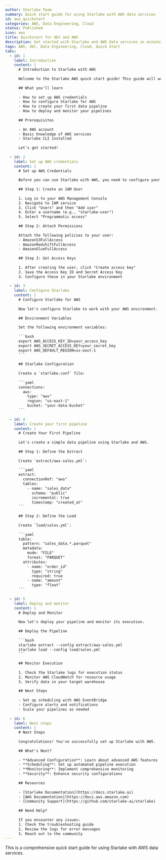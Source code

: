```yaml
---
author: Starlake Team
summary: Quick start guide for using Starlake with AWS data services
id: aws_quickstart
categories: AWS, Data Engineering, Cloud
status: Published
icon: aws
title: Quickstart for dbt and AWS
description: Get started with Starlake and AWS data services in minutes
tags: AWS, dbt, Data Engineering, Cloud, Quick Start
tabs:
  - id: 1
    label: Introduction
    content: |
      # Introduction to Starlake with AWS
      
      Welcome to the Starlake AWS quick start guide! This guide will walk you through setting up Starlake with AWS data services.
      
      ## What you'll learn
      
      - How to set up AWS credentials
      - How to configure Starlake for AWS
      - How to create your first data pipeline
      - How to deploy and monitor your pipelines
      
      ## Prerequisites
      
      - An AWS account
      - Basic knowledge of AWS services
      - Starlake CLI installed
      
      Let's get started!
  
  - id: 2
    label: Set up AWS credentials
    content: |
      # Set up AWS Credentials
      
      Before you can use Starlake with AWS, you need to configure your AWS credentials.
      
      ## Step 1: Create an IAM User
      
      1. Log in to your AWS Management Console
      2. Navigate to IAM service
      3. Click "Users" and then "Add user"
      4. Enter a username (e.g., "starlake-user")
      5. Select "Programmatic access"
      
      ## Step 2: Attach Permissions
      
      Attach the following policies to your user:
      - AmazonS3FullAccess
      - AmazonRedshiftFullAccess
      - AmazonGlueFullAccess
      
      ## Step 3: Get Access Keys
      
      1. After creating the user, click "Create access key"
      2. Save the Access Key ID and Secret Access Key
      3. Configure these in your Starlake environment
      
  - id: 3
    label: Configure Starlake
    content: |
      # Configure Starlake for AWS
      
      Now let's configure Starlake to work with your AWS environment.
      
      ## Environment Variables
      
      Set the following environment variables:
      
      ```bash
      export AWS_ACCESS_KEY_ID=your_access_key
      export AWS_SECRET_ACCESS_KEY=your_secret_key
      export AWS_DEFAULT_REGION=us-east-1
      ```
      
      ## Starlake Configuration
      
      Create a `starlake.conf` file:
      
      ```yaml
      connections:
        aws:
          type: "aws"
          region: "us-east-1"
          bucket: "your-data-bucket"
      ```
      
  - id: 4
    label: Create your first pipeline
    content: |
      # Create Your First Pipeline
      
      Let's create a simple data pipeline using Starlake and AWS.
      
      ## Step 1: Define the Extract
      
      Create `extract/aws-sales.yml`:
      
      ```yaml
      extract:
        connectionRef: "aws"
        tables:
          - name: "sales_data"
            schema: "public"
            incremental: true
            timestamp: "created_at"
      ```
      
      ## Step 2: Define the Load
      
      Create `load/sales.yml`:
      
      ```yaml
      table:
        pattern: "sales_data.*.parquet"
        metadata:
          mode: "FILE"
          format: "PARQUET"
        attributes:
          - name: "order_id"
            type: "string"
            required: true
          - name: "amount"
            type: "float"
      ```
      
  - id: 5
    label: Deploy and monitor
    content: |
      # Deploy and Monitor
      
      Now let's deploy your pipeline and monitor its execution.
      
      ## Deploy the Pipeline
      
      ```bash
      starlake extract --config extract/aws-sales.yml
      starlake load --config load/sales.yml
      ```
      
      ## Monitor Execution
      
      1. Check the Starlake logs for execution status
      2. Monitor AWS CloudWatch for resource usage
      3. Verify data in your target warehouse
      
      ## Next Steps
      
      - Set up scheduling with AWS EventBridge
      - Configure alerts and notifications
      - Scale your pipelines as needed
      
  - id: 6
    label: Next steps
    content: |
      # Next Steps
      
      Congratulations! You've successfully set up Starlake with AWS.
      
      ## What's Next?
      
      - **Advanced Configuration**: Learn about advanced AWS features
      - **Scheduling**: Set up automated pipeline execution
      - **Monitoring**: Implement comprehensive monitoring
      - **Security**: Enhance security configurations
      
      ## Resources
      
      - [Starlake Documentation](https://docs.starlake.ai)
      - [AWS Documentation](https://docs.aws.amazon.com)
      - [Community Support](https://github.com/starlake-ai/starlake)
      
      ## Need Help?
      
      If you encounter any issues:
      1. Check the troubleshooting guide
      2. Review the logs for error messages
      3. Reach out to the community
---
```


This is a comprehensive quick start guide for using Starlake with AWS data services.
